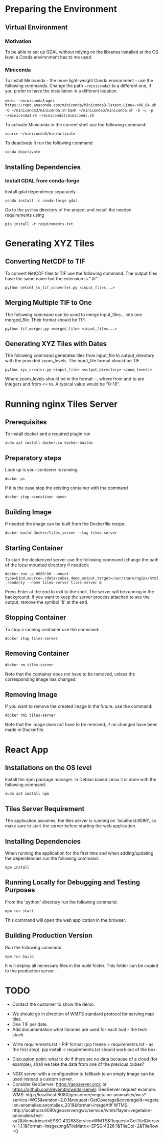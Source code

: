 # Preparing the Environment

## Virtual Environment

### Motivation

To be able to set up GDAL without relying on the libraries installed at the OS level a Conda environment has to me used.

### Miniconda

To install Miniconda - the more light-weight Conda environment - use the following commands. Change the path
`~/miniconda3` to a different one, if you prefer to have the installation in a different location.

`mkdir ~/miniconda3`
`wget https://repo.anaconda.com/miniconda/Miniconda3-latest-Linux-x86_64.sh -O ~/miniconda3/miniconda.sh`
`bash ~/miniconda3/miniconda.sh -b -u -p ~/miniconda3`
`rm ~/miniconda3/miniconda.sh`

To activate Miniconda in the current shell use the following command:

`source ~/miniconda3/bin/activate`

To deactivate it run the following command:

`conda deactivate`

## Installing Dependencies

### Install GDAL from conda-forge

Install gdal dependency separately.

`conda install -c conda-forge gdal`

Go to the `python` directory of the project and install the needed requirements using

`pip install -r requirements.txt`

# Generating XYZ Tiles

## Converting NetCDF to TIF

To convert NetCDF files to TIF use the following command. The output files have the same name but the extension is ".tif".

`python netcdf_to_tif_converter.py <input_files...>`

## Merging Multiple TIF to One

The following command can be used to merge input_files... into one merged_file. Their format should be TIF. 

`python tif_merger.py <merged_file> <input_files...>`

## Generating XYZ Tiles with Dates

The following command generates tiles from input_file to output_directory with the provided zoom_levels. The input_file format should be TIF.

`python xyz_creator.py <input_file> <output_directory> <zoom_levels>`

Where zoom_levels should be in the format: <from>-<to>, where from and to are integers and from <= to. A typical value would be "0-18".

# Running nginx Tiles Server

## Prerequisites

To install docker and a required plugin run

`sudo apt install docker.io docker-buildx`

## Preparatory steps

Look up is your container is running

`docker ps`

If it is the case stop the existing container with the command

`docker stop <conatiner name>`

## Building Image

If needed the image can be built from the Dockerfile recipe:

`docker build docker/tiles_server --tag tiles-server`

## Starting Container

To start the dockerized server use the following command (change the path of the local mounted directory if needed):

`docker run -p 8080:80 --mount type=bind,source=./data/cubes_demo_output,target=/usr/share/nginx/html,readonly --name tiles-server tiles-server &`

Press Enter at the end to exit to the shell. The server will be running in the background. If you want to keep the 
server process attached to see the output, remove the symbol '&' at the end. 

## Stopping Container

To stop a running container use the command:

`docker stop tiles-server`

## Removing Container

`docker rm tiles-server`

Note that the container does not have to be removed, unless the corresponding image has changed.

## Removing Image

If you want to remove the created image in the future, use the command:

`docker rmi tiles-server`

Note that the image does not have to be removed, if no changed have been made in Dockerfile.

# React App

## Installations on the OS level

Install the npm package manager. In Debian based Linux it is done with the following command:

`sudo apt install npm`

## Tiles Server Requirement

The application assumes, the tiles server is running on 'localhost:8080', so make sure to start the 
server before starting the web application.

## Installing Dependencies

When running the application for the first time and when adding/updating the dependencies run the following command:

`npm install`

## Running Locally for Debugging and Testing Purposes

From the 'python' directory run the following command.

`npm run start`

This command will open the web application in the browser.

## Building Production Version

Run the following command.

`npm run build`

It will deploy all necessary files in the build folder. This folder can be copied to the production server.


# TODO
+ Contact the customer to show the demo.
- We should go in direction of WMTS standard protocol for serving map tiles.
- One TIF per date.
- Add documentation what libraries are used for each tool - the tech stack.
+ Write requirements.txt - PIP format (pip freeze > requirements.txt - as the first step). pip install -r requirements.txt should work out of the box.
- Discussion point: what to do if there are no data because of a cloud (for example), shall we take the data from one of the previous cubes?
+ NGIX server with a configuration to fallback to an empty image can be used instead a custom server.
+ Consider GeoServer: https://geoserver.org/, or https://github.com/reyemtm/wmts-server.
    GeoServer request example:
    WMS: http://localhost:8080/geoserver/vegetaion-anomalies/wcs?service=WCS&version=2.0.1&request=GetCoverage&coverageId=vegetaion-anomalies:anomalies_2018&format=image/tiff
    WTMS: http://localhost:8080/geoserver/gwc/service/wmts?layer=vegetaion-anomalies:test-va2&tilematrixset=EPSG:4326&Service=WMTS&Request=GetTile&Version=1.1.1&Format=image/png&TileMatrix=EPSG:4326:1&TileCol=2&TileRow=0